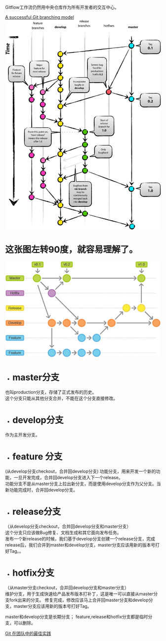 Gitflow工作流仍然用中央仓库作为所有开发者的交互中心。

[A successful Git branching model](http://nvie.com/posts/a-successful-git-branching-model/)   
![](https://github.com/havenow/my-git/blob/master/images/git-flow.png)   

# 这张图左转90度，就容易理解了。
![](https://github.com/havenow/my-git/blob/master/images/git-workflow-release-cycle.png)   

- # master分支				
也叫production分支，存储了正式发布的历史。 	
这个分支只能从其他分支合并，不能在这个分支直接修改。				

- # develop分支				
作为主开发分支。		

- # feature 分支		
(从develop分支checkout，合并回develop分支)
功能分支，用来开发一个新的功能，一旦开发完成，合并回develop分支进入下一个release。	
功能分支不是从master分支上拉出新分支，而是使用develop分支作为父分支。当新功能完成时，合并回develop分支。			

- # release分支		
（从develop分支checkout，合并回develop分支和master分支）	
这个分支只应该做Bug修复、文档生成和其它面向发布任务。				
发布一个新release的时候，我们基于develop分支创建一个release分支，完成release后，我们合并到master和develop分支，master分支应该用新的版本号打好Tag。。

- # hotfix分支		
（从master分支checkout，合并回develop分支和master分支）	
维护分支，用于生成快速给产品发布版本打补丁，这是唯一可以直接从master分支fork出来的分支。 
修复完成，修改应该马上合并回master分支和develop分支，master分支应该用新的版本号打好Tag。		

master和develop分支是长期分支；
feature,release和hotfix分支都是临时分支，可以删除。

[Git 在团队中的最佳实践](http://www.cnblogs.com/cnblogsfans/p/5075073.html)
